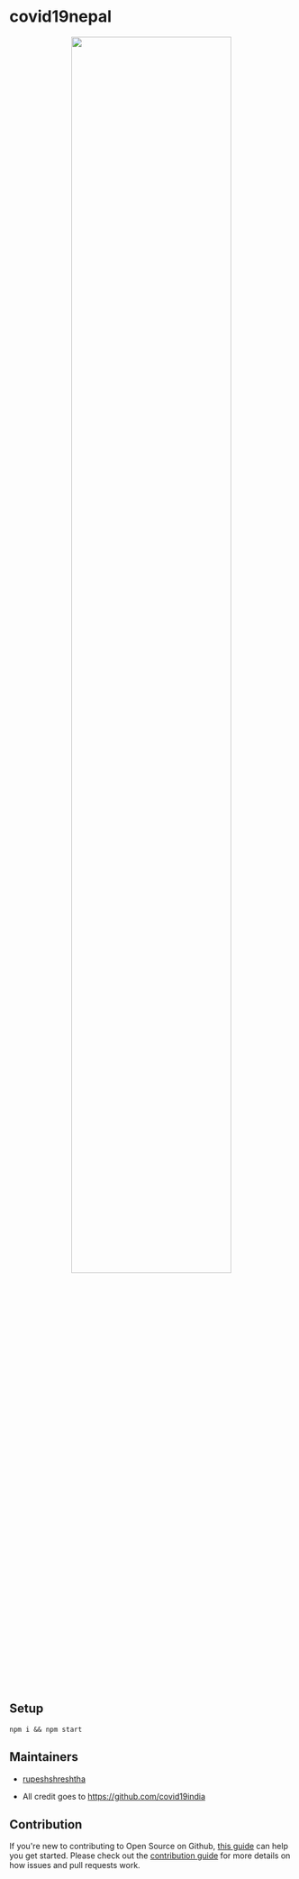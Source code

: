 # covid19nepal

<p align="center">
<img src="https://i.postimg.cc/Hx9RLq1s/covidnepal.png" width="75%">
</p>

## Setup

```
npm i && npm start
```

## Maintainers

- [rupeshshreshtha](https://github.com/rupeshshrestha)

- All credit goes to https://github.com/covid19india

## Contribution

If you're new to contributing to Open Source on Github, [this guide](https://guides.github.com/activities/contributing-to-open-source/) can help you get started. Please check out the [contribution guide](CONTRIBUTING.md) for more details on how issues and pull requests work.
